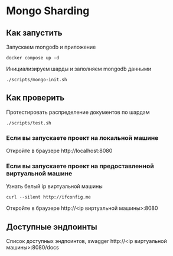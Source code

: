 # Mongo Sharding

## Как запустить

Запускаем mongodb и приложение

```shell
docker compose up -d
```

Инициализируем шарды и заполняем mongodb данными

```shell
./scripts/mongo-init.sh
```

## Как проверить

Протестировать распределение документов по шардам

```shell
./scripts/test.sh
```

### Если вы запускаете проект на локальной машине

Откройте в браузере http://localhost:8080

### Если вы запускаете проект на предоставленной виртуальной машине

Узнать белый ip виртуальной машины

```shell
curl --silent http://ifconfig.me
```

Откройте в браузере http://<ip виртуальной машины>:8080

## Доступные эндпоинты

Список доступных эндпоинтов, swagger http://<ip виртуальной машины>:8080/docs